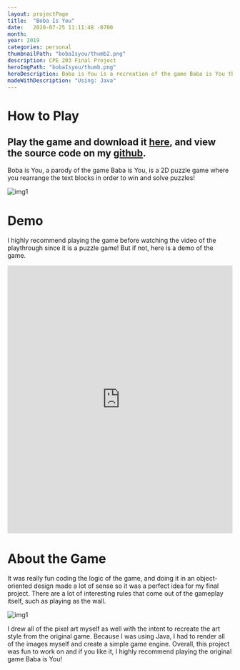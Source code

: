 ```yaml
---
layout: projectPage
title:  "Boba Is You"
date:   2020-07-25 11:11:48 -0700
month: 
year: 2019
categories: personal
thumbnailPath: "bobaIsyou/thumb2.png"
description: CPE 203 Final Project
heroImgPath: "bobaIsyou/thumb.png"
heroDescription: Boba is You is a recreation of the game Baba is You that I made for my Object Oriented Programming CPE 203 course in Java. It's a 2D puzzle game where the blocks around you spell out the rules of the game. Re-arrange the blocks to solve the puzzles and win the game! 
madeWithDescription: "Using: Java"
---
```

# How to Play
## Play the game and download it [here][github-download-link], and view the source code on my [github][github-link].

Boba is You, a parody of the game Baba is You, is a 2D puzzle game where you rearrange the text blocks in order to win and solve puzzles! 


![img1](../../../../assets/images/projects/bobaIsyou/lvl1.PNG)

# Demo

I highly recommend playing the game before watching the video of the playthrough since it is a puzzle game! But if not, here is a demo of the game.

<iframe width="100%" height="600" src="https://www.youtube.com/embed/ilT1bIYRp-Q" frameborder="0" allow="accelerometer; autoplay; encrypted-media; gyroscope; picture-in-picture" allowfullscreen></iframe>

# About the Game

It was really fun coding the logic of the game, and doing it in an object-oriented design made a lot of sense so it was a perfect idea for my final project. There are a lot of interesting rules that come out of the gameplay itself, such as playing as the wall.

![img1](../../../../assets/images/projects/bobaIsyou/stone.png)

I drew all of the pixel art myself as well with the intent to recreate the art style from the original game. Because I was using Java, I had to render all of the images myself and create a simple game engine. Overall, this project was fun to work on and if you like it, I highly recommend playing the original game Baba is You!


[jekyll-docs]: https://jekyllrb.com/docs/home
[jekyll-gh]:   https://github.com/jekyll/jekyll
[jekyll-talk]: https://talk.jekyllrb.com/
[itch-link]: https://faliona6.itch.io/polychicken
[github-link]:https://github.com/faliona6/boba-is-you
[youtube-link]:https://www.youtube.com/watch?v=a0aZystn5YE&feature=youtu.be
[github-download-link]: https://github.com/faliona6/boba-is-you-jar
